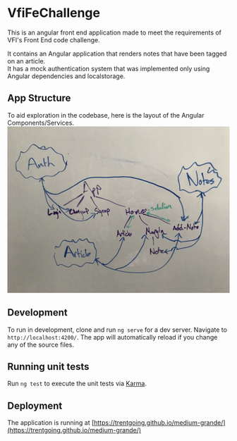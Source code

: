 # VfiFeChallenge
This is an angular front end application made to meet the requirements of VFI's Front End code challenge.  

It contains an Angular application that renders notes that have been tagged on an article.  
It has a mock authentication system that was implemented only using Angular dependencies and localstorage.

## App Structure

To aid exploration in the codebase, here is the layout of the Angular Components/Services.
![VFI-fe-challenge](/src/assets/IMG_1220.jpeg)

## Development

To run in development, clone and run `ng serve` for a dev server. Navigate to `http://localhost:4200/`. The app will automatically reload if you change any of the source files.

## Running unit tests

Run `ng test` to execute the unit tests via [Karma](https://karma-runner.github.io).

## Deployment

The application is running at [https://trentgoing.github.io/medium-grande/](https://trentgoing.github.io/medium-grande/)
